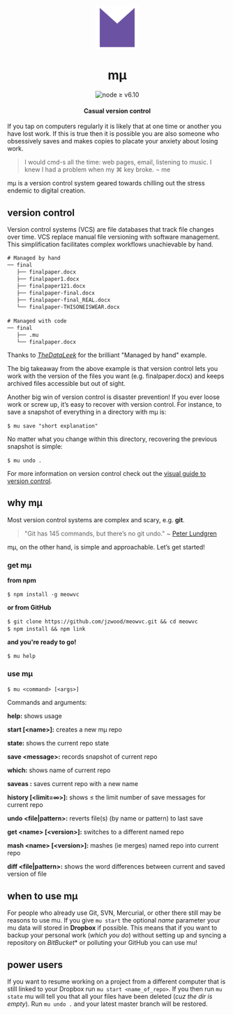 <p align="center">
  <a href="https://github.com/jzwood/meowvc"><img src="sticker.png" alt="" width="100" height="100"></a>
</p>

<p align="center"><h1 align="center">mμ</h1></p>

<p align="center">
  <img src="https://img.shields.io/badge/node-%E2%89%A5%20v6.10-orange.svg" alt="node ≥ v6.10"/>
</p>

<p align="center">
  <h4 align="center">Casual version control</h4>
</p>

If you tap on computers regularly it is likely that at one time or another you have lost work.
If this is true then it is possible you are also someone who obsessively saves and makes copies to placate your anxiety about losing work.

> I would cmd-s all the time: web pages, email, listening to music. I knew I had a problem when my ⌘ key broke. ¬ me

mμ is a version control system geared towards chilling out the stress endemic to digital creation.

## version control
Version control systems (VCS) are file databases that track file changes over time. VCS replace manual file versioning with software management. This simplification facilitates complex workflows unachievable by hand.
```
# Managed by hand
── final
   ├── finalpaper.docx
   ├── finalpaper1.docx
   ├── finalpaper121.docx
   ├── finalpaper-final.docx
   ├── finalpaper-final_REAL.docx
   └── finalpaper-THISONEISWEAR.docx

# Managed with code
── final
   ├── .mu
   └── finalpaper.docx
```
Thanks to _[TheDataLeek](https://github.com/TheDataLeek/gitgud)_ for the brilliant "Managed by hand"  example.

The big takeaway from the above example is that version control lets you work with the version of the files you want (e.g. finalpaper.docx) and keeps archived files accessible but out of sight.

Another big win of version control is disaster prevention! If you ever loose work or screw up, it’s easy to recover with version control. For instance, to save a snapshot of everything in a directory with mµ is:

`$ mu save "short explanation"`

No matter what you change within this directory, recovering the previous snapshot is simple:

`$ mu undo .`

For more information on version control check out the <u>[visual guide to version control](https://betterexplained.com/articles/a-visual-guide-to-version-control/)</u>.

## why mµ

Most version control systems are complex and scary, e.g. **git**.
> "Git has 145 commands, but there’s no git undo."
\~ [Peter Lundgren](http://www.peterlundgren.com/blog/on-gits-shortcomings/)

mµ, on the other hand, is simple and approachable. Let’s get started!

### get mµ

**from npm**

`$ npm install -g meowvc`

**or from GitHub**

`$ git clone https://github.com/jzwood/meowvc.git && cd meowvc`<br>
`$ npm install && npm link`

**and you're ready to go!**

`$ mu help`

### use mµ
`$ mu <command> [<args>]`

Commands and arguments:

**help:** shows usage

**start [\<name>]:** creates a new mµ repo

**state:** shows the current repo state

**save \<message>:** records snapshot of current repo

**which:** shows name of current repo

**saveas <name>:** saves current repo with a new name

**history [\<limit=∞>]:** shows ≤ the limit number of save messages for current repo

**undo \<file|pattern>:** reverts file(s) (by name or pattern) to last save

**get \<name> [\<version>]:** switches to a different named repo

**mash \<name> [\<version>]:** mashes (ie merges) named repo into current repo

**diff \<file|pattern>:** shows the word differences between current and saved version of file

## when to use mµ

For people who already use Git, SVN, Mercurial, or other there still may be reasons to use mu. If you give `mu start` the optional _name_ parameter your mu data will stored in **Dropbox** if possible. This means that if you want to backup your personal work (_which you do_) without setting up and syncing a repository on *BitBucket** or polluting your GitHub you can use mu!

## power users
If you want to resume working on a project from a different computer that is still linked to your Dropbox run `mu start <name_of_repo>`. If you then run `mu state` mu will tell you that all your files have been deleted (_cuz the dir is empty_). Run `mu undo .` and your latest master branch will be restored.
